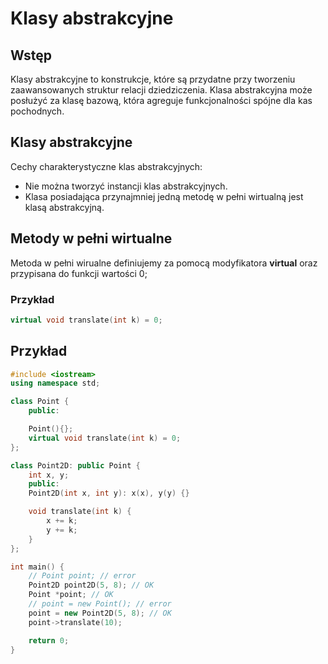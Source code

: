 # Klasy abstrakcyjne

## Wstęp

Klasy abstrakcyjne to konstrukcje, które są przydatne przy tworzeniu zaawansowanych struktur relacji dziedziczenia.
Klasa abstrakcyjna może posłużyć za klasę bazową, która agreguje funkcjonalności spójne dla kas pochodnych.

## Klasy abstrakcyjne

Cechy charakterystyczne klas abstrakcyjnych:

- Nie można tworzyć instancji klas abstrakcyjnych.
- Klasa posiadająca przynajmniej jedną metodę w pełni wirtualną jest klasą abstrakcyjną.

## Metody w pełni wirtualne

Metoda w pełni wirualne definiujemy za pomocą modyfikatora **virtual** oraz przypisana do funkcji wartości 0;

### Przykład

```cpp
virtual void translate(int k) = 0;
```

## Przykład

```cpp
#include <iostream>
using namespace std;

class Point {
    public:

    Point(){};
    virtual void translate(int k) = 0;
};

class Point2D: public Point {
    int x, y;
    public:
    Point2D(int x, int y): x(x), y(y) {}

    void translate(int k) {
        x += k;
        y += k;
    }
};

int main() {
    // Point point; // error
    Point2D point2D(5, 8); // OK
    Point *point; // OK
    // point = new Point(); // error
    point = new Point2D(5, 8); // OK
    point->translate(10);

    return 0;
} 
```